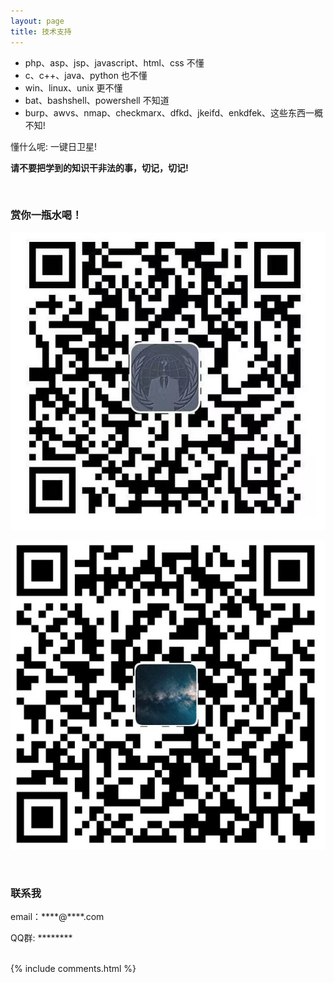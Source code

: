 ```yaml
---
layout: page
title: 技术支持 
---
```

* php、asp、jsp、javascript、html、css 不懂
* c、c++、java、python 也不懂
* win、linux、unix 更不懂
* bat、bashshell、powershell 不知道
* burp、awvs、nmap、checkmarx、dfkd、jkeifd、enkdfek、这些东西一概不知!

懂什么呢: 一键日卫星!  

**请不要把学到的知识干非法的事，切记，切记!**


<br/>
<h3> 赏你一瓶水喝！ </h3> 

![](/images/payimg/alipayimg.jpg)

![](/images/payimg/weipayimg.jpg)

<br/>
<h3> 联系我 </h3>
<p> 
email：****@****.com      
<p> 
QQ群: ********    
<p> 

<br/>
{% include comments.html %}


